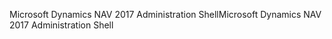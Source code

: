<span data-ttu-id="97986-101">Microsoft Dynamics NAV 2017 Administration Shell</span><span class="sxs-lookup"><span data-stu-id="97986-101">Microsoft Dynamics NAV 2017 Administration Shell</span></span>